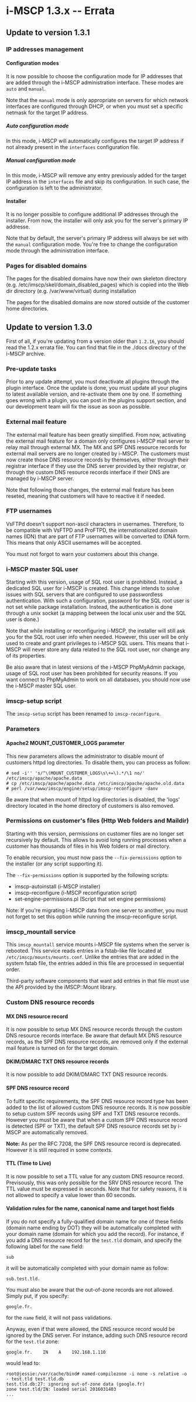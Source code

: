 # i-MSCP 1.3.x -- Errata

## Update to version 1.3.1

### IP addresses management

#### Configuration modes

It is now possible to choose the configuration mode for IP addresses that are added through the i-MSCP administration
interface. These modes are `auto` and `manual`.

Note that the `manual` mode is only appropriate on servers for which network interfaces are configured through DHCP, or
when you must set a specific netmask for the target IP address.

##### Auto configuration mode

In this mode, i-MSCP will automatically configures the target IP address if not already present in the `interfaces`
configuration file.

##### Manual configuration mode

In this mode, i-MSCP will remove any entry previously added for the target IP address in the `interfaces` file and skip
its configuration. In such case, the configuration is left to the administrator.

#### Installer

It is no longer possible to configure additional IP addresses through the installer. From now, the installer will only
ask you for the server's primary IP addresse.

Note that by default, the server's primary IP address will always be set with the `manual` configuration mode. You're
free to change the configuration mode through the administration interface.

### Pages for disabled domains

The pages for the disabled domains have now their own skeleton directory (e.g. /etc/imscp/skel/domain_disabled_pages)
which is copied into the Web dir directory (e.g. /var/www/virtual) during installation

The pages for the disabled domains are now stored outside of the customer home directories.

## Update to version 1.3.0

First of all, if you're updating from a version older than `1.2.16`, you should read the 1.2.x errata file. You can find
that file in the ./docs directory of the i-MSCP archive.

### Pre-update tasks

Prior to any update attempt, you must deactivate all plugins through the plugin interface. Once the update is done, you
must update all your plugins to latest available version, and re-activate them one by one. If something goes wrong with
a plugin, you can post in the plugins support section, and our development team will fix the issue as soon as possible.

### External mail feature

The external mail feature has been greatly simplified. From now, activating the external mail feature for a domain only
configures i-MSCP mail server to relay mail through external MX. The MX and SPF DNS resource records for external mail
servers are no longer created by i-MSCP. The customers must now create those DNS resource records by themselves, either
through their registrar interface if they use the DNS server provided by their registrar, or  through the custom DNS
resource records interface if their DNS are managed by i-MSCP server.

Note that following those changes, the external mail feature has been reseted, meaning that customers will have to
reactive it if needed.

### FTP usernames

VsFTPd doesn't support non-ascii characters in usernames. Therefore, to be compatible with VsFTPD and ProFTPD, the
internationalized domain names (IDN) that are part of FTP usernames will be converted to IDNA form. This means that
only ASCII usernames will be accepted.

You must not forgot to warn your customers about this change.

### i-MSCP master SQL user

Starting with this version, usage of SQL root user is prohibited. Instead, a dedicated SQL user for i-MSCP is created.
This change intends to solve issues with SQL servers that are configured to use passwordless authentication. With such
a configuration, password for the SQL root user is not set while package installation. Instead, the authentication is
done through a unix socket (a mapping between the local unix user and the SQL user is done.)

Note that while installing or reconfiguring i-MSCP, the installer will still ask you for the SQL root user info when
needed. However, this user will be only used to create and grant privileges to i-MSCP SQL users. This means that i-MSCP
will never store any data related to the SQL root user, nor change any of its properties.

Be also aware that in latest versions of the i-MSCP PhpMyAdmin package, usage of SQL root user has been prohibited for
security reasons. If you want connect to PhpMyAdmin to work on all databases, you should now use the i-MSCP master SQL
user.

### imscp-setup script

The `imscp-setup` script has been renamed to `imscp-reconfigure`.

### Parameters

#### Apache2 MOUNT_CUSTOMER_LOGS parameter

This new parameters allows the administrator to disable mount of customers httpd log directories. To disable them, you
can process as follow:

```
# sed -i'' 's/^\(MOUNT_CUSTOMER_LOGS\s\+=\).*/\1 no/' /etc/imscp/apache/apache.data
# cp /etc/imscp/apache/apache.data /etc/imscp/apache/apache.old.data
# perl /var/www/imscp/engine/setup/imscp-reconfigure -danv
```

Be aware that when mount of httpd log directories is disabled, the 'logs' directory located in the home directory of
customers is also removed.

### Permissions on customer's files (Http Web folders and Maildir)

Starting with this version, permissions on customer files are no longer set recursively by default. This allows to
avoid long running processes when a customer has thousands of files in his Web folders or mail directory.
 
To enable recursion, you must now pass the `--fix-permissions` option to the installer (or any script supporting it). 

The `--fix-permissions` option is supported by the following scripts:

 - imscp-autoinstall (i-MSCP installer)
 - imscp-reconfigure (i-MSCP reconfiguration script)
 - set-engine-permissions.pl (Script that set engine permissions)

Note: If you're migrating i-MSCP data from one server to another, you must not forget to set this option while running the
imscp-reconfigure script.

### imscp_mountall service

This `imscp_mountall` service mounts i-MSCP file systems when the server is rebooted. This service reads entries in a
fstab-like file located at `/etc/imscp/mounts/mounts.conf`. Unlike the entries that are added in the system fstab file,
the entries added in this file are processed in sequential order.

Third-party software components that want add entries in that file must use the API provided by the iMSCP::Mount
library.

### Custom DNS resource records

#### MX DNS resource record

It is now possible to setup MX DNS resource records through the custom DNS resource records interface. Be aware that
default MX DNS resource records, as the SPF DNS resource records, are removed only if the external mail feature is
turned on for the target domain.

#### DKIM/DMARC TXT DNS resource records

It is now possible to add DKIM/DMARC TXT DNS resource records.

#### SPF DNS resource record

To fulfit specific requirements, the SPF DNS resource record type has been added to the list of allowed custom DNS
resource records. It is now possible to setup custom SPF records using SPF and TXT DNS resource records. However you
must be aware that when a custom SPF DNS resource record is detected (SPF or TXT), the default SPF DNS resource records
set by i-MSCP are automatically removed.

**Note:** As per the RFC 7208, the SPF DNS resource record is deprecated. However it is still required in some contexts.

#### TTL (Time to Live)

It is now possible to set a TTL value for any custom DNS resource record. Previsously, this was only possible for the
SRV DNS resource record. The TTL value must be expressed in seconds. Note that for safety reasons, it is not allowed to
specify a value lower than 60 seconds.

#### Validation rules for the name, canonical name and target host fields

If you do not specify a fully-qualified domain name for one of these fields (domain name ending by DOT) they will be
automatically completed with your domain name (domain for which you add the record). For instance, if you add a DNS
resource record for the `test.tld` domain, and specify the following label for the `name` field:

    sub

it will be automatically completed with your domain name as follow:

    sub.test.tld.

You must also be aware that the out-of-zone records are not allowed. Simply put, if you specify:

    google.fr.

for the `name` field, it will not pass validations.

Anyway, even if that were allowed, the DNS resource record would be ignored by the DNS server. For instance, adding
such DNS resource record for the `test.tld` zone:

    google.fr.    IN    A    192.168.1.110

would lead to:

    root@jessie:/var/cache/bind# named-compilezone -i none -s relative -o - test.tld test.tld.db 
    test.tld.db:27: ignoring out-of-zone data (google.fr)
    zone test.tld/IN: loaded serial 2016031403
    ...
